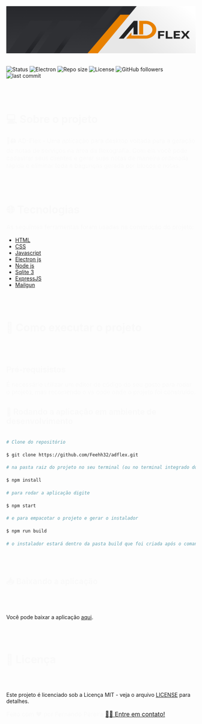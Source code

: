 <img src="./img/banner/banner_adflex.jpg" alt="Banner com o logo do Ad-flex">
<br></br>

![Status](https://img.shields.io/badge/status-complete-green)
![Electron](https://img.shields.io/badge/Electron-27.1.0-informational)
![Repo size](https://img.shields.io/github/repo-size/Feehh32/adflex)
![License](https://img.shields.io/github/license/Feehh32/adflex)
![GitHub followers](https://img.shields.io/github/followers/Feehh32)
![last commit](https://img.shields.io/github/last-commit/Feehh32/adflex)

<br></br>

<h1 style="color:#f9f9f9;">💻 Sobre o projeto</h1>

<p  style="color:#f9f9f9;font-size:16px;">
🎨🖨️ AD-Flex - Uma aplicação para desktop voltada para a geração de notas de serviços na área da flexografia. Com ela
você pode cadastrar seus clientes e gerar suas notas de maneira ordenada rápida e eliminar toda a bagunças gerada por blocos e notas.
</p>

<br></br>

<h1 style="color:#f9f9f9;">🌐  Tecnologias</h1>

<p style="color:#f9f9f9; font-size:16px;">
As seguintes ferramentas foram usadas na construção do projeto:
</p>

<ul>
    <li><a href="https://developer.mozilla.org/pt-BR/docs/Learn/Getting_started_with_the_web/HTML_basics">HTML</a></li>
    <li><a href="https://developer.mozilla.org/pt-BR/docs/Web/CSS">CSS</a></li>
    <li><a href="https://developer.mozilla.org/pt-BR/docs/Learn/JavaScript">Javascript</a></li>
    <li><a href="https://www.electronjs.org/pt//">Electron js</a></li>
    <li><a href="https://nodejs.org/en">Node js</a></li>
    <li><a href="https://www.sqlite.org/index.html">Sqlite 3</a></li>
    <li><a href="https://expressjs.com/pt-br/">ExpressJS</a></li>
    <li><a href="https://www.mailgun.com/">Mailgun</a></li>

</ul>

<br></br>

<h1 style="color:#f9f9f9;">🚀 Como executar o projeto</h1>

<br></br>

<h2 style="color:#f9f9f9;"> Pré-requisistos</h2>

<p style="color:#f9f9f9; font-size:16px;"> 
É necessário utilizar um editor de código do seu gosto para rodar o projeto, mas recomendo o vs code onde o projeto foi construído.
</p>

<h2 style="color:#f9f9f9;"> 🧭 Rodando a aplicação em ambiente de desenvolvimento</h2>

```bash

# Clone do repositório

$ git clone https://github.com/Feehh32/adflex.git

# na pasta raiz do projeto no seu terminal (ou no terminal integrado do seu vs code) instale as dependencias do projeto

$ npm install

# para rodar a aplicação digite

$ npm start

# e para empacotar o projeto e gerar o instalador

$ npm run build

# o instalador estará dentro da pasta build que foi criada após o comando acima ser excutado

```

<br></br>

<h2 style="color:#f9f9f9;"> 📥 Baixando a aplicação</h2>

<br></br>

Você pode baixar a aplicação [aqui]([https://drive.google.com/file/d/1IkrEUsbxb7yNo2B77LgdreW31w1DOo0-/view?usp=sharing]).

<br></br>

<h1 style="color:#f9f9f9;">📝 Licença </h1>

<br></br>

<p style="color:#f9f9f9; font-size:16px;">

Este projeto é licenciado sob a Licença MIT - veja o arquivo [LICENSE](LICENSE) para detalhes.

</p>

<p style="color:#f9f9f9; font-size:16px">
Feito com ❤️ por Fernando Pereira <a href="https://www.linkedin.com/in/fernando-pereira-710448247/">👋🏽 Entre em contato!</a>
</p>
